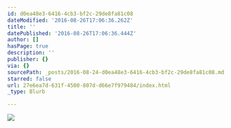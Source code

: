 ```yaml
---
id: d0ea48e3-6416-4cb3-bf2c-29de8fa81c08
dateModified: '2016-08-26T17:06:36.262Z'
title: ''
datePublished: '2016-08-26T17:06:36.444Z'
author: []
hasPage: true
description: ''
publisher: {}
via: {}
sourcePath: _posts/2016-08-24-d0ea48e3-6416-4cb3-bf2c-29de8fa81c08.md
starred: false
url: 27e6ea7d-631f-4500-807d-d66e7f979484/index.html
_type: Blurb

---
```

![](https://the-grid-user-content.s3-us-west-2.amazonaws.com/451ec961-e08e-470c-bde8-70fdcf7168b4.jpg)